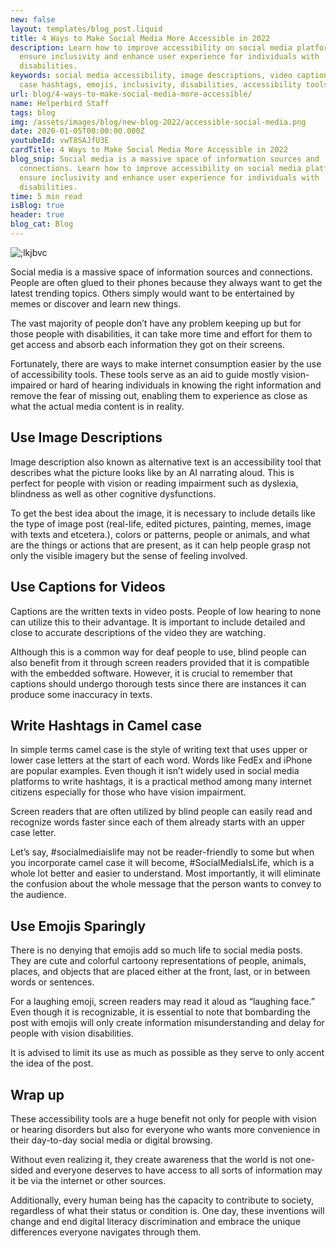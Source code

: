```yaml
---
new: false
layout: templates/blog_post.liquid
title: 4 Ways to Make Social Media More Accessible in 2022
description: Learn how to improve accessibility on social media platforms to
  ensure inclusivity and enhance user experience for individuals with
  disabilities.
keywords: social media accessibility, image descriptions, video captions, camel
  case hashtags, emojis, inclusivity, disabilities, accessibility tools
url: blog/4-ways-to-make-social-media-more-accessible/
name: Helperbird Staff
tags: blog
img: /assets/images/blog/new-blog-2022/accessible-social-media.png
date: 2020-01-05T00:00:00.000Z
youtubeId: vwT8SAJfU3E
cardTitle: 4 Ways to Make Social Media More Accessible in 2022
blog_snip: Social media is a massive space of information sources and
  connections. Learn how to improve accessibility on social media platforms to
  ensure inclusivity and enhance user experience for individuals with
  disabilities.
time: 5 min read
isBlog: true
header: true
blog_cat: Blog
---
```

![;lkjbvc](assets/images2/uploads/add-a-heading.png "mnbvcx")

Social media is a massive space of information sources and connections. People are often glued to
their phones because they always want to get the latest trending topics. Others simply would want to
be entertained by memes or discover and learn new things.

The vast majority of people don’t have any problem keeping up but for those people with
disabilities, it can take more time and effort for them to get access and absorb each information
they got on their screens.

Fortunately, there are ways to make internet consumption easier by the use of accessibility tools.
These tools serve as an aid to guide mostly vision-impaired or hard of hearing individuals in
knowing the right information and remove the fear of missing out, enabling them to experience as
close as what the actual media content is in reality.





## Use Image Descriptions

Image description also known as alternative text is an accessibility tool that describes what the
picture looks like by an AI narrating aloud. This is perfect for people with vision or reading
impairment such as dyslexia, blindness as well as other cognitive dysfunctions.

To get the best idea about the image, it is necessary to include details like the type of image post
(real-life, edited pictures, painting, memes, image with texts and etcetera.), colors or patterns,
people or animals, and what are the things or actions that are present, as it can help people grasp
not only the visible imagery but the sense of feeling involved.

## Use Captions for Videos

Captions are the written texts in video posts. People of low hearing to none can utilize this to
their advantage. It is important to include detailed and close to accurate descriptions of the video
they are watching.

Although this is a common way for deaf people to use, blind people can also benefit from it through
screen readers provided that it is compatible with the embedded software. However, it is crucial to
remember that captions should undergo thorough tests since there are instances it can produce some
inaccuracy in texts.

## Write Hashtags in Camel case

In simple terms camel case is the style of writing text that uses upper or lower case letters at the
start of each word. Words like FedEx and iPhone are popular examples. Even though it isn’t widely
used in social media platforms to write hashtags, it is a practical method among many internet
citizens especially for those who have vision impairment.

Screen readers that are often utilized by blind people can easily read and recognize words faster
since each of them already starts with an upper case letter.

Let’s say, #socialmediaislife may not be reader-friendly to some but when you incorporate camel case
it will become, #SocialMediaIsLife, which is a whole lot better and easier to understand. Most
importantly, it will eliminate the confusion about the whole message that the person wants to convey
to the audience.

## Use Emojis Sparingly

There is no denying that emojis add so much life to social media posts. They are cute and colorful
cartoony representations of people, animals, places, and objects that are placed either at the
front, last, or in between words or sentences.

For a laughing emoji, screen readers may read it aloud as “laughing face.” Even though it is
recognizable, it is essential to note that bombarding the post with emojis will only create
information misunderstanding and delay for people with vision disabilities.

It is advised to limit its use as much as possible as they serve to only accent the idea of the
post.

## Wrap up

These accessibility tools are a huge benefit not only for people with vision or hearing disorders
but also for everyone who wants more convenience in their day-to-day social media or digital
browsing.

Without even realizing it, they create awareness that the world is not one-sided and everyone
deserves to have access to all sorts of information may it be via the internet or other sources.

Additionally, every human being has the capacity to contribute to society, regardless of what their
status or condition is. One day, these inventions will change and end digital literacy
discrimination and embrace the unique differences everyone navigates through them.
